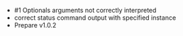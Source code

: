 * #1 Optionals arguments not correctly interpreted
* correct status command output with specified instance
* Prepare v1.0.2
